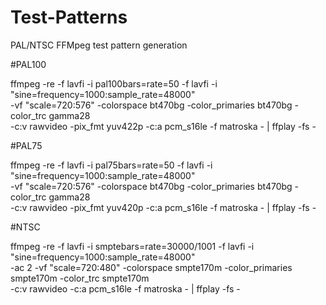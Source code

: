 # Test-Patterns
PAL/NTSC FFMpeg test pattern generation

#PAL100

ffmpeg -re -f lavfi -i pal100bars=rate=50 -f lavfi -i "sine=frequency=1000:sample_rate=48000" \
-vf "scale=720:576"  -colorspace bt470bg -color_primaries bt470bg -color_trc gamma28 \
-c:v rawvideo -pix_fmt yuv422p -c:a pcm_s16le -f matroska - | ffplay -fs -

#PAL75

ffmpeg -re -f lavfi -i pal75bars=rate=50 -f lavfi -i "sine=frequency=1000:sample_rate=48000" \
-vf "scale=720:576"  -colorspace bt470bg -color_primaries bt470bg -color_trc gamma28 \
-c:v rawvideo -pix_fmt yuv420p -c:a pcm_s16le -f matroska - | ffplay -fs -

#NTSC

ffmpeg -re -f lavfi -i smptebars=rate=30000/1001 -f lavfi -i "sine=frequency=1000:sample_rate=48000" \
-ac 2 -vf "scale=720:480" -colorspace smpte170m -color_primaries smpte170m -color_trc smpte170m \
-c:v rawvideo -c:a pcm_s16le -f matroska - | ffplay -fs -
